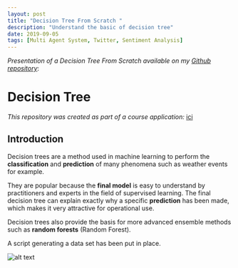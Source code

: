 ```yaml
---
layout: post
title: "Decision Tree From Scratch "
description: "Understand the basic of decision tree"
date: 2019-09-05
tags: [Multi Agent System, Twitter, Sentiment Analysis]
---
```


*Presentation of a Decision Tree From Scratch available on my [Github repository](https://github.com/mbenhamd/decision-tree-scratch)*:

# Decision Tree
*This repository was created as part of a course application:* [ici](http://www.math-info.univ-paris5.fr/~bouzy/Doc/AA1/InductionDecisionTree.pdf)

<!--more-->

## Introduction

Decision trees are a method used in machine learning to perform the **classification** and **prediction** of many phenomena such as weather events for example.

They are popular because the **final model** is easy to understand by practitioners and experts in the field of supervised learning. The final decision tree can explain exactly why a specific **prediction** has been made, which makes it very attractive for operational use.

Decision trees also provide the basis for more advanced ensemble methods such as **random forests** (Random Forest).

A script generating a data set has been put in place.

![alt text](http://crsouza.com/wp-content/uploads/2012/01/image_thumb-25255B16-25255D.png "Exemple")
